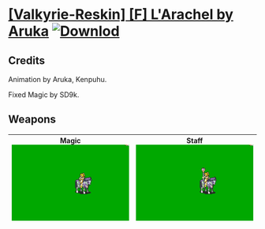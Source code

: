 # [\[Valkyrie-Reskin\] \[F\] L'Arachel by Aruka](./) [![Downlod](https://img.shields.io/badge/Download--red?style=social&logo=github)](https://minhaskamal.github.io/DownGit/#/home?url=https://github.com/Klokinator/FE-Repo/tree/main/Battle%20Animations%2FMounted%20-%20Valks%2C%20MKs%2C%20Magi%2F%5BValkyrie-Reskin%5D%20%5BF%5D%20L'Arachel%20by%20Aruka)
## Credits

Animation by Aruka, Kenpuhu.

Fixed Magic by SD9k.

## Weapons

| <b>Magic</b><br/><img alt="Magic animation" src="./6.%20Magic%20(Fixed)/Magic.gif"/> | <b>Staff</b><br/><img alt="Staff animation" src="./7.%20Staff/Staff.gif"/> |
| :---: | :---: |
